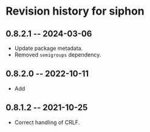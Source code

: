 # Revision history for siphon

## 0.8.2.1 -- 2024-03-06

* Update package metadata.
* Removed `semigroups` dependency.

## 0.8.2.0 -- 2022-10-11

* Add

## 0.8.1.2 -- 2021-10-25

* Correct handling of CRLF.
